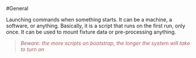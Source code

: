 
#General

Launching commands when something starts. It can be a machine, a software, or anything. Basically, it is a script that runs on the first run, only once. It can be used to mount fixture data or pre-processing anything.

> <span style="color: #a85862; font-style: italic">Beware: the more scripts on bootstrap, the longer the system will take to turn on</span>


